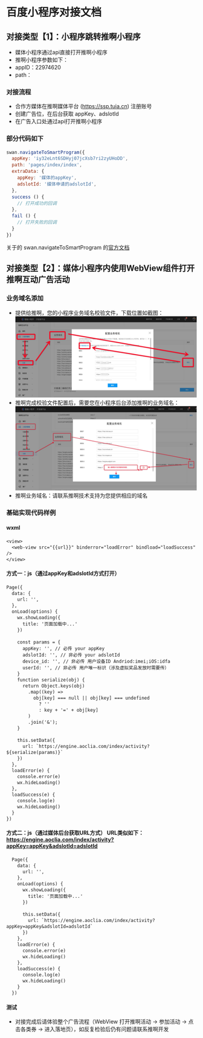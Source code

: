 # 百度小程序对接文档

## 对接类型【1】：小程序跳转推啊小程序

- 媒体小程序通过api直接打开推啊小程序
- 推啊小程序参数如下：
- appID：22974620
- path：

### 对接流程

- 合作方媒体在推啊媒体平台 (https://ssp.tuia.cn) 注册账号
- 创建广告位，在后台获取 appKey、adslotId
- 在广告入口处通过api打开推啊小程序

### 部分代码如下

```javascript
swan.navigateToSmartProgram({
  appKey: 'iy32eLnt6SDHyj07jcXsb7ri2zyUHoDD',
  path: 'pages/index/index',
  extraData: {
    appKey: '媒体的appKey',
    adslotId: '媒体申请的adslotId',
  },
  success () {
    // 打开成功的回调
  },
  fail () {
    // 打开失败的回调
  }
})
```

关于的 swan.navigateToSmartProgram 的[官方文档](https://smartprogram.baidu.com/docs/develop/api/open/swan-navigateToSmartProgram/)

## 对接类型【2】：媒体小程序内使用WebView组件打开推啊互动广告活动
### 业务域名添加
- 提供给推啊，您的小程序业务域名校验文件，下载位置如截图：![image](https://github.com/leileiz1010/tuia-swan-app/blob/master/%E7%99%BE%E5%BA%A6%E5%B0%8F%E7%A8%8B%E5%BA%8F-%E6%A0%A1%E9%AA%8C%E6%96%87%E4%BB%B6.png)
- 推啊完成校验文件配置后，需要您在小程序后台添加推啊的业务域名：![image](https://github.com/leileiz1010/tuia-swan-app/blob/master/%E7%99%BE%E5%BA%A6%E5%B0%8F%E7%A8%8B%E5%BA%8F-%E4%B8%9A%E5%8A%A1%E5%9F%9F%E5%90%8D.png)
- 推啊业务域名：请联系推啊技术支持为您提供相应的域名

### 基础实现代码样例
#### wxml
```
<view>
  <web-view src="{{url}}" binderror="loadError" bindload="loadSuccess" />
</view>
```

#### 方式一：js（通过appKey和adslotId方式打开）
```
Page({
  data: {
    url: '',
  },
  onLoad(options) {
    wx.showLoading({
      title: '页面加载中...'
    })

    const params = {
      appKey: '', // 必传 your appKey
      adslotId: '', // 非必传 your adslotId
      device_id: '', // 非必传 用户设备ID Andriod:imei;iOS:idfa
      userId: '', // 非必传 用户唯一标识（涉及虚拟奖品发放时需要传）
    }
    function serialize(obj) {
      return Object.keys(obj)
        .map((key) =>
          obj[key] === null || obj[key] === undefined
            ? ''
            : key + '=' + obj[key]
        )
        .join('&');
    }

    this.setData({
      url: `https://engine.aoclia.com/index/activity?${serialize(params)}`
    })
  },
  loadError(e) {
    console.error(e)
    wx.hideLoading()
  },
  loadSuccess(e) {
    console.log(e)
    wx.hideLoading()
  }
})
```
#### 方式二：js（通过媒体后台获取URL方式） URL类似如下： https://engine.aoclia.com/index/activity?appKey=appKey&adslotId=adslotId
```
  Page({
    data: {
      url: '',
    },
    onLoad(options) {
      wx.showLoading({
        title: '页面加载中...'
      })

      this.setData({
        url: `https://engine.aoclia.com/index/activity?appKey=appKey&adslotId=adslotId`
      })
    },
    loadError(e) {
      console.error(e)
      wx.hideLoading()
    },
    loadSuccess(e) {
      console.log(e)
      wx.hideLoading()
    }
  })
  ```
#### 测试
- 对接完成后请体验整个广告流程（WebView 打开推啊活动 -> 参加活动 -> 点击各类券 -> 进入落地页），如反复检验后仍有问题请联系推啊开发
